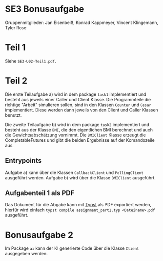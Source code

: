 # SE3 Bonusaufgabe
Gruppenmitglieder: Jan Eisenbeiß, Konrad Kappmeyer, Vincent Klingemann, Tyler Rose

# Teil 1
Siehe `SE3-U02-Teil1.pdf`.

# Teil 2
Die erste Teilaufgabe a) wird in dem package `task1` implementiert und besteht aus jeweils einer Caller und Client Klasse.
Die Programmteile die richtige "Arbeit" simulieren sollen, sind in den Klassen `Counter` und `Cesar` implementiert.
Diese werden dann jeweils von den Client und Caller Klassen benutzt.

Die zweite Teilaufgabe b) wird in dem package `task2` implementiert und besteht aus der Klasse `BMI`, die den eigentlichen BMI berechnet und auch die Gewichtsabschätzung vornimmt.
Die `BMIClient` Klasse erzeugt die CompletableFutures und gibt die beiden Ergebnisse auf der Komandozeile aus.

## Entrypoints
Aufgabe a) kann über die Klassen `CallbackClient` und `PollingClient` ausgeführt werden.
Aufgabe b) wird über die Klasse `BMIClient` ausgeführt.

## Aufgabenteil 1 als PDF
Das Dokument für die Abgabe kann mit [Typst](https://github.com/typst/typst) als PDF exportiert werden, 
hierfür wird einfach `typst compile assignment_part1.typ <Dateiname>.pdf` ausgeführt.

# Bonusaufgabe 2

Im Package `ai` kann der KI generierte Code über die Klasse `Client` ausgegeben werden.